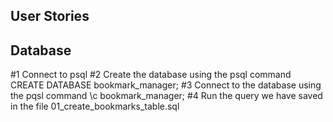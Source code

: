 ## User Stories

## Database

#1 Connect to psql
#2 Create the database using the psql command CREATE DATABASE bookmark_manager;
#3 Connect to the database using the pqsl command \c bookmark_manager;
#4 Run the query we have saved in the file 01_create_bookmarks_table.sql
